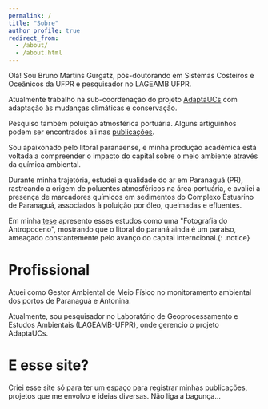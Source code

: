 ```yaml
---
permalink: /
title: "Sobre"
author_profile: true
redirect_from: 
  - /about/
  - /about.html
---
```


Olá! Sou Bruno Martins Gurgatz, pós-doutorando em Sistemas Costeiros e Oceânicos da UFPR e pesquisador no LAGEAMB UFPR. 

Atualmente trabalho na sub-coordenação do projeto [AdaptaUCs](https://lageamb.ufpr.br/projeto-adaptaucs/) com adaptação às mudanças climáticas e conservação.

Pesquiso também poluição atmosférica portuária. Alguns artiguinhos podem ser encontrados ali nas [publicações](/publications).

Sou apaixonado pelo litoral paranaense, e minha produção acadêmica está voltada a compreender o impacto do capital sobre o meio ambiente através da química ambiental.

Durante minha trajetória, estudei a qualidade do ar em Paranaguá (PR), rastreando a origem de poluentes atmosféricos na área portuária, e avaliei a presença de marcadores químicos em sedimentos do Complexo Estuarino de Paranaguá, associados à poluição por óleo, queimadas e efluentes. 

Em minha [tese](https://acervodigital.ufpr.br/xmlui/handle/1884/86567) apresento esses estudos como uma "Fotografia do Antropoceno", mostrando que o litoral do paraná ainda é um paraíso, ameaçado constantemente pelo avanço do capital interncional.{: .notice}


Profissional
======
Atuei como Gestor Ambiental de Meio Físico no monitoramento ambiental dos portos de Paranaguá e Antonina.

Atualmente, sou pesquisador no Laboratório de Geoprocessamento e Estudos Ambientais (LAGEAMB-UFPR), onde gerencio o projeto AdaptaUCs.

E esse site?
======
Criei esse site só para ter um espaço para registrar minhas publicações, projetos que me envolvo e ideias diversas. Não liga a bagunça...